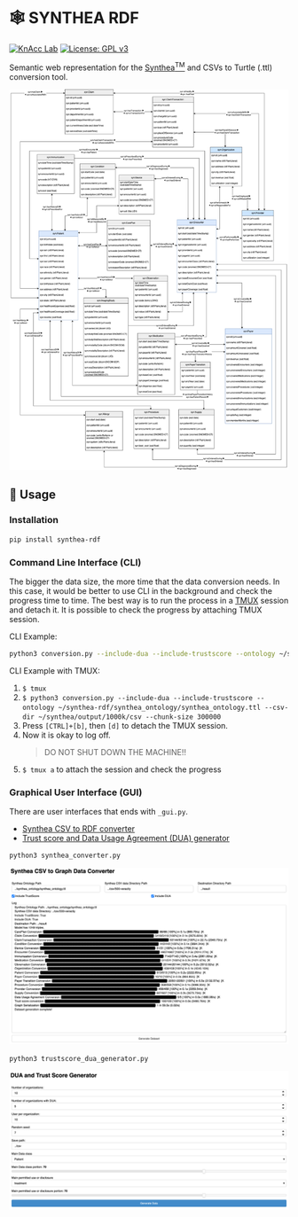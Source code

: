 # 🕸️ SYNTHEA RDF
[![KnAcc Lab](https://tinyurl.com/knacclogo)](https://knacc.umbc.edu/) [![License: GPL v3](https://img.shields.io/badge/License-GPLv3-blue.svg)](./LICENSE)

Semantic web representation for the [Synthea<sup>TM</sup>](https://github.com/synthetichealth/synthea) and CSVs to Turtle (.ttl) conversion tool.

![synthea_ontology](synthea_ontology/synthea_ontology.png)

## :hammer: Usage
### Installation
```bash
pip install synthea-rdf
```

### Command Line Interface (CLI)
The bigger the data size, the more time that the data conversion needs. In this case, it would be better to use CLI in the background and check the progress time to time. The best way is to run the process in a [TMUX](https://github.com/tmux/tmux/wiki) session and detach it. It is possible to check the progress by attaching TMUX session.

CLI Example:
```bash
python3 conversion.py --include-dua --include-trustscore --ontology ~/synthea-rdf/synthea_ontology/synthea_ontology.ttl --csv-dir ~/synthea/output/1000k/csv --chunk-size 300000 
```

CLI Example with TMUX:
1. `$ tmux`
2. `$ python3 conversion.py --include-dua --include-trustscore --ontology ~/synthea-rdf/synthea_ontology/synthea_ontology.ttl --csv-dir ~/synthea/output/1000k/csv --chunk-size 300000`
3. Press `[CTRL]+[b]`, then `[d]` to detach the TMUX session.
4. Now it is okay to log off.
    > DO NOT SHUT DOWN THE MACHINE!!
5. `$ tmux a` to attach the session and check the progress

### Graphical User Interface (GUI)
There are user interfaces that ends with `_gui.py`.
- [Synthea CSV to RDF converter](synthea_converter_gui.py)
- [Trust score and Data Usage Agreement (DUA) generator](trustscore_dua_generator_gui.py)

```bash
python3 synthea_converter.py
```
![synthea_converter](synthea_ontology/synthea_converter.png)

```bash
python3 trustscore_dua_generator.py
```
![trustscore_dua_generator](synthea_ontology/trustscore_dua_generator.png)
